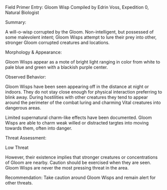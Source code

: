 Field Primer Entry: Gloom Wisp
Compiled by Edrin Voss, Expedition 0, Natural Biologist

Summary:

A will-o-wisp corrupted by the Gloom. Non-intelligent, but possessed of some malevolent intent; Gloom Wisps attempt to lure their prey into other, stronger Gloom corrupted creatures and locations.

Morphology & Appearance:

Gloom Wisps appear as a mote of bright light ranging in color from white  to pale blue and green with a blackish purple center.

Observed Behavior:

Gloom Wisps have been seen appearing off in the distance at night or indoors. They do not stay close enough for physical interaction preferring to blink away. During hostilities with other creatures they tend to appear around the perimeter of the combat luring and charming Vital creatures into dangerous areas.

Limited supernatural charm-like effects have been documented. Gloom Wisps are able to charm weak willed or distracted targtes into moving towards them, often into danger.

Threat Assessment:

 Low Threat

However, their existence implies that stronger creatures or concentrations of Gloom are nearby. Caution should be exercised when they are seen. Gloom Wisps are never the most pressing threat in the area.

Recommendation:
Take caution around Gloom Wisps and remain alert for other threats.

